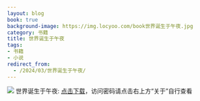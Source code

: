 ```yaml
---
layout: blog
book: true
background-image: https://img.locyoo.com/book世界诞生于午夜.jpg
category: 书籍
title: 世界诞生于午夜
tags:
- 书籍
- 小说
redirect_from:
  - /2024/03/世界诞生于午夜/
---
```

![](https://img.locyoo.com/book世界诞生于午夜.jpg)
世界诞生于午夜: <a name = "ref1" href="https://url18.ctfile.com/f/50983618-1375543324-8e6f18?p=3619">点击下载</a>，访问密码请点击右上方“关于”自行查看